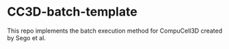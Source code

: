 # CC3D-batch-template
This repo implements the batch execution method for CompuCell3D created by Sego et al.

